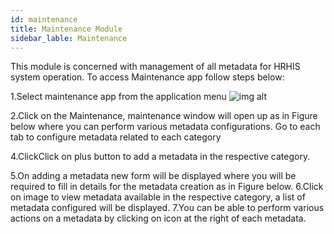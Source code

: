 ```yaml
---
id: maintenance
title: Maintenance Module
sidebar_lable: Maintenance
---
```



This module is concerned with management of all metadata for HRHIS system operation. To access Maintenance app follow steps below:

 1.Select maintenance app from the application menu
![img alt](/img/login.png)

 2.Click on the Maintenance, maintenance window will open up as in Figure below where you can perform various metadata configurations. Go to each tab to configure metadata related to each category

 4.ClickClick on plus button to add a metadata in the respective category.

 5.On adding a metadata new form will be displayed where you will be required to fill in details for the metadata creation as in Figure below.
 6.Click on image to view metadata available in the respective category, a list of metadata configured will be displayed.
 7.You can be able to perform various actions on a metadata by clicking on icon at the right of each metadata.
